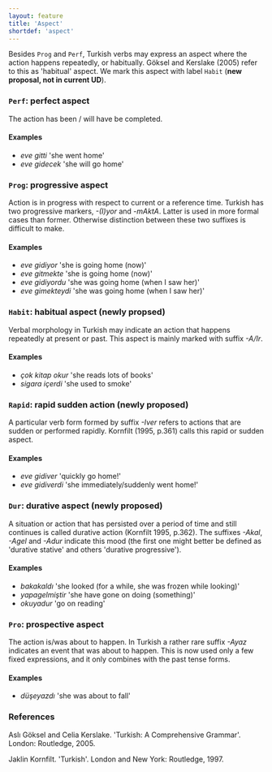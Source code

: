 ```yaml
---
layout: feature
title: 'Aspect'
shortdef: 'aspect'
---
```


Besides `Prog` and `Perf`, Turkish verbs may express an aspect where the action happens repeatedly, or habitually. Göksel and Kerslake (2005) refer to this as 'habitual' aspect. We mark this aspect with label `Habit` (**new proposal, not in current UD**).

### `Perf`: perfect aspect

The action has been / will have be completed.

#### Examples

* *eve gitti* 'she went home'
* *eve gidecek* 'she will go home'

### `Prog`: progressive aspect

Action is in progress with respect to current or a reference time. Turkish has two progressive markers, *-(I)yor* and *-mAktA*. Latter is used in more formal cases than former. Otherwise distinction between these two suffixes is difficult to make.

#### Examples

* *eve gidiyor* 'she is going home (now)'
* *eve gitmekte* 'she is going home (now)'
* *eve gidiyordu* 'she was going home (when I saw her)'
* *eve gimekteydi* 'she was going home (when I saw her)'

### `Habit`: habitual aspect (**newly propsed**)

Verbal morphology in Turkish may indicate an action that happens repeatedly at present or past. This aspect is mainly marked with suffix *-A/Ir*.

#### Examples

* *çok kitap okur* 'she reads lots of books'
* *sigara içerdi* 'she used to smoke'

### `Rapid`: rapid sudden action (**newly proposed**)

A particular verb form formed by suffix *-Iver* refers to actions that are sudden or performed rapidly. Kornfilt (1995, p.361) calls this rapid or sudden aspect.

#### Examples

* *eve gidiver* 'quickly go home!'
* *eve gidiverdi* 'she immediately/suddenly went home!'


### `Dur`: durative aspect (**newly proposed**)

A situation or action that has persisted over a period of time and still continues is called durative action (Kornfilt 1995, p.362). The suffixes *-Akal*, *-Agel* and *-Adur* indicate this mood (the first one might better be defined as 'durative stative' and others 'durative progressive'). 

#### Examples

* *bakakaldı* 'she looked (for a while, she was frozen while looking)'
* *yapagelmiştir* 'she have gone on doing (something)'
* *okuyadur* 'go on reading'

### `Pro`: prospective aspect

The action is/was about to happen. In Turkish a rather rare suffix *-Ayaz* indicates an event that was about to happen. This is now used only a few fixed expressions, and it only combines with the past tense forms.

#### Examples

* *düşeyazdı* 'she was about to fall'

### References
Aslı Göksel and Celia Kerslake. 'Turkish: A Comprehensive Grammar'.  London: Routledge, 2005.

Jaklin Kornfilt. 'Turkish'. London and New York: Routledge, 1997.
